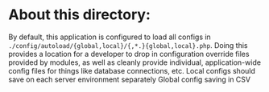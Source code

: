 About this directory:
=====================

By default, this application is configured to load all configs in
`./config/autoload/{global,local}/{,*.}{global,local}.php`. Doing this provides a
location for a developer to drop in configuration override files provided by
modules, as well as cleanly provide individual, application-wide config files
for things like database connections, etc.
Local configs should save on each server environment separately
Global config saving in CSV 
